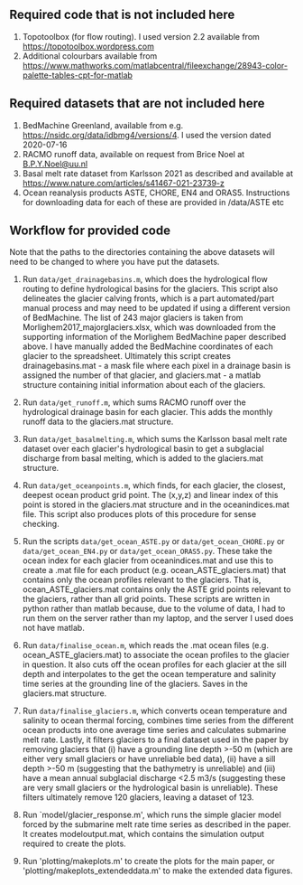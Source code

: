 ## Required code that is not included here

1. Topotoolbox (for flow routing). I used version 2.2 available from https://topotoolbox.wordpress.com
2. Additional colourbars available from https://www.mathworks.com/matlabcentral/fileexchange/28943-color-palette-tables-cpt-for-matlab

## Required datasets that are not included here

1. BedMachine Greenland, available from e.g. https://nsidc.org/data/idbmg4/versions/4. I used the version dated 2020-07-16
2. RACMO runoff data, available on request from Brice Noel at B.P.Y.Noel@uu.nl
3. Basal melt rate dataset from Karlsson 2021 as described and available at https://www.nature.com/articles/s41467-021-23739-z
4. Ocean reanalysis products ASTE, CHORE, EN4 and ORAS5. Instructions for downloading data for each of these are provided in /data/ASTE etc  

## Workflow for provided code

Note that the paths to the directories containing the above datasets will need to be changed to where you have put the datasets.

1. Run `data/get_drainagebasins.m`, which does the hydrological flow routing to define hydrological basins for the glaciers. This script also delineates the glacier calving fronts, which is a part automated/part manual process and may need to be updated if using a different version of BedMachine. The list of 243 major glaciers is taken from Morlighem2017_majorglaciers.xlsx, which was downloaded from the supporting information of the Morlighem BedMachine paper described above. I have manually added the BedMachine coordinates of each glacier to the spreadsheet. Ultimately this script creates drainagebasins.mat - a mask file where each pixel in a drainage basin is assigned the number of that glacier, and glaciers.mat - a matlab structure containing initial information about each of the glaciers.

2. Run `data/get_runoff.m`, which sums RACMO runoff over the hydrological drainage basin for each glacier. This adds the monthly runoff data to the glaciers.mat structure.

3. Run `data/get_basalmelting.m`, which sums the Karlsson basal melt rate dataset over each glacier's hydrological basin to get a subglacial discharge from basal melting, which is added to the glaciers.mat structure.

4. Run `data/get_oceanpoints.m`, which finds, for each glacier, the closest, deepest ocean product grid point. The (x,y,z) and linear index of this point is stored in the glaciers.mat structure and in the oceanindices.mat file. This script also produces plots of this procedure for sense checking.

5. Run the scripts `data/get_ocean_ASTE.py` or `data/get_ocean_CHORE.py` or `data/get_ocean_EN4.py` or `data/get_ocean_ORAS5.py`. These take the ocean index for each glacier from oceanindices.mat and use this to create a .mat file for each product (e.g. ocean_ASTE_glaciers.mat) that contains only the ocean profiles relevant to the glaciers. That is, ocean_ASTE_glaciers.mat contains only the ASTE grid points relevant to the glaciers, rather than all grid points. These scripts are written in python rather than matlab because, due to the volume of data, I had to run them on the server rather than my laptop, and the server I used does not have matlab.

6. Run `data/finalise_ocean.m`, which reads the .mat ocean files (e.g. ocean_ASTE_glaciers.mat) to associate the ocean profiles to the glacier in question. It also cuts off the ocean profiles for each glacier at the sill depth and interpolates to the get the ocean temperature and salinity time series at the grounding line of the glaciers. Saves in the glaciers.mat structure.

7. Run `data/finalise_glaciers.m`, which converts ocean temperature and salinity to ocean thermal forcing, combines time series from the different ocean products into one average time series and calculates submarine melt rate. Lastly, it filters glaciers to a final dataset used in the paper by removing glaciers that (i) have a grounding line depth >-50 m (which are either very small glaciers or have unreliable bed data), (ii) have a sill depth >-50 m (suggesting that the bathymetry is unreliable) and (iii) have a mean annual subglacial discharge <2.5 m3/s (suggesting these are very small glaciers or the hydrological basin is unreliable). These filters ultimately remove 120 glaciers, leaving a dataset of 123.

8. Run `model/glacier_response.m', which runs the simple glacier model forced by the submarine melt rate time series as described in the paper. It creates modeloutput.mat, which contains the simulation output required to create the plots.

9. Run 'plotting/makeplots.m' to create the plots for the main paper, or 'plotting/makeplots_extendeddata.m' to make the extended data figures.
